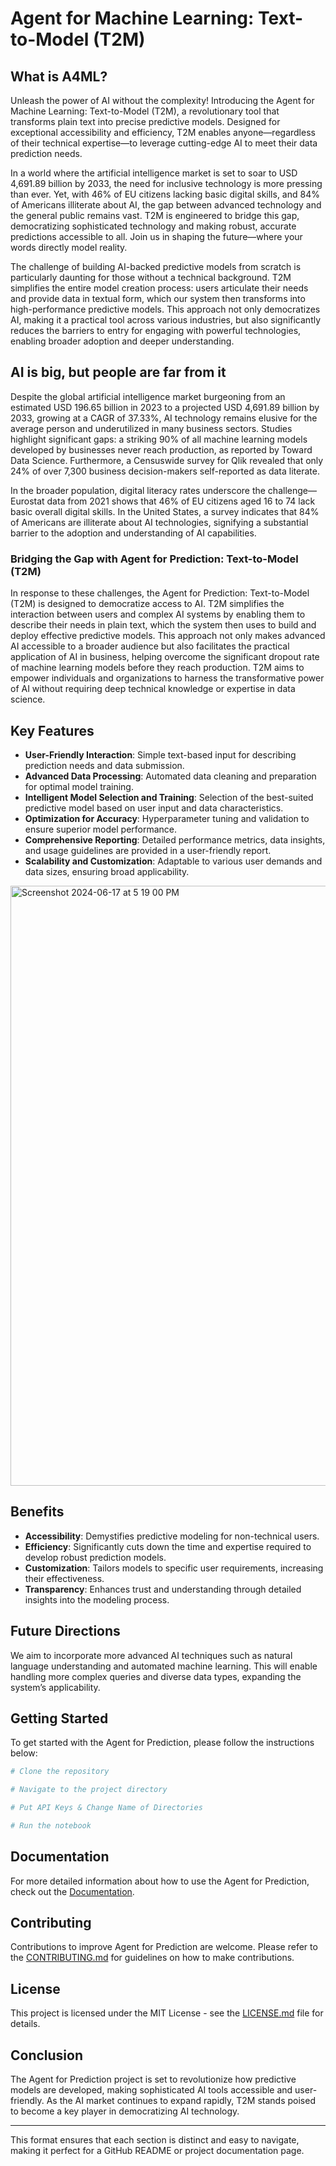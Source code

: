 # Agent for Machine Learning: Text-to-Model (T2M)

## What is A4ML? 
Unleash the power of AI without the complexity! Introducing the Agent for Machine Learning: Text-to-Model (T2M), a revolutionary tool that transforms plain text into precise predictive models. Designed for exceptional accessibility and efficiency, T2M enables anyone—regardless of their technical expertise—to leverage cutting-edge AI to meet their data prediction needs.

In a world where the artificial intelligence market is set to soar to USD 4,691.89 billion by 2033, the need for inclusive technology is more pressing than ever. Yet, with 46% of EU citizens lacking basic digital skills, and 84% of Americans illiterate about AI, the gap between advanced technology and the general public remains vast. T2M is engineered to bridge this gap, democratizing sophisticated technology and making robust, accurate predictions accessible to all. Join us in shaping the future—where your words directly model reality.

The challenge of building AI-backed predictive models from scratch is particularly daunting for those without a technical background. T2M simplifies the entire model creation process: users articulate their needs and provide data in textual form, which our system then transforms into high-performance predictive models. This approach not only democratizes AI, making it a practical tool across various industries, but also significantly reduces the barriers to entry for engaging with powerful technologies, enabling broader adoption and deeper understanding. 

## AI is big, but people are far from it

Despite the global artificial intelligence market burgeoning from an estimated USD 196.65 billion in 2023 to a projected USD 4,691.89 billion by 2033, growing at a CAGR of 37.33%, AI technology remains elusive for the average person and underutilized in many business sectors. Studies highlight significant gaps: a striking 90% of all machine learning models developed by businesses never reach production, as reported by Toward Data Science. Furthermore, a Censuswide survey for Qlik revealed that only 24% of over 7,300 business decision-makers self-reported as data literate. 

In the broader population, digital literacy rates underscore the challenge—Eurostat data from 2021 shows that 46% of EU citizens aged 16 to 74 lack basic overall digital skills. In the United States, a survey indicates that 84% of Americans are illiterate about AI technologies, signifying a substantial barrier to the adoption and understanding of AI capabilities.

### Bridging the Gap with Agent for Prediction: Text-to-Model (T2M)

In response to these challenges, the Agent for Prediction: Text-to-Model (T2M) is designed to democratize access to AI. T2M simplifies the interaction between users and complex AI systems by enabling them to describe their needs in plain text, which the system then uses to build and deploy effective predictive models. This approach not only makes advanced AI accessible to a broader audience but also facilitates the practical application of AI in business, helping overcome the significant dropout rate of machine learning models before they reach production. T2M aims to empower individuals and organizations to harness the transformative power of AI without requiring deep technical knowledge or expertise in data science.

## Key Features
- **User-Friendly Interaction**: Simple text-based input for describing prediction needs and data submission.
- **Advanced Data Processing**: Automated data cleaning and preparation for optimal model training.
- **Intelligent Model Selection and Training**: Selection of the best-suited predictive model based on user input and data characteristics.
- **Optimization for Accuracy**: Hyperparameter tuning and validation to ensure superior model performance.
- **Comprehensive Reporting**: Detailed performance metrics, data insights, and usage guidelines are provided in a user-friendly report.
- **Scalability and Customization**: Adaptable to various user demands and data sizes, ensuring broad applicability.

<img width="960" alt="Screenshot 2024-06-17 at 5 19 00 PM" src="https://github.com/Xisen-Wang/agent_for_prediction/assets/118058822/f892c9eb-e57a-44f5-9cc7-43797d17c99f">

## Benefits
- **Accessibility**: Demystifies predictive modeling for non-technical users.
- **Efficiency**: Significantly cuts down the time and expertise required to develop robust prediction models.
- **Customization**: Tailors models to specific user requirements, increasing their effectiveness.
- **Transparency**: Enhances trust and understanding through detailed insights into the modeling process.

## Future Directions
We aim to incorporate more advanced AI techniques such as natural language understanding and automated machine learning. This will enable handling more complex queries and diverse data types, expanding the system’s applicability.

## Getting Started
To get started with the Agent for Prediction, please follow the instructions below:

```bash
# Clone the repository

# Navigate to the project directory

# Put API Keys & Change Name of Directories

# Run the notebook
```

## Documentation
For more detailed information about how to use the Agent for Prediction, check out the [Documentation](docs/).

## Contributing
Contributions to improve Agent for Prediction are welcome. Please refer to the [CONTRIBUTING.md](CONTRIBUTING.md) for guidelines on how to make contributions.

## License
This project is licensed under the MIT License - see the [LICENSE.md](LICENSE.md) file for details.

## Conclusion
The Agent for Prediction project is set to revolutionize how predictive models are developed, making sophisticated AI tools accessible and user-friendly. As the AI market continues to expand rapidly, T2M stands poised to become a key player in democratizing AI technology.

---

This format ensures that each section is distinct and easy to navigate, making it perfect for a GitHub README or project documentation page.
